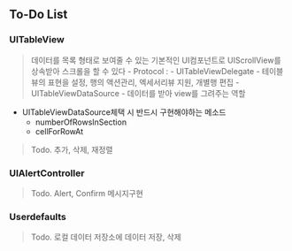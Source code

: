 ## To-Do List

### UITableView
> 데이터를 목록 형태로 보여줄 수 있는 기본적인 UI컴포넌트로 UIScrollView를 상속받아 스크롤을 할 수 있다 
	- Protocol : 
		- UITableViewDelegate - 테이블뷰의 표현을 설정, 행의 액션관리, 엑세서리뷰 지원, 개별행 편집
		- UITableViewDataSource - 데이터를 받아 view를 그려주는 역할

- UITableViewDataSource체택 시 반드시 구현해야하는 메소드
	- numberOfRowsInSection
	- cellForRowAt  

> Todo. 추가, 삭제, 재정렬 
### UIAlertController
> Todo. Alert, Confirm 메시지구현

### Userdefaults
>Todo. 로컬 데이터 저장소에 데이터 저장, 삭제
